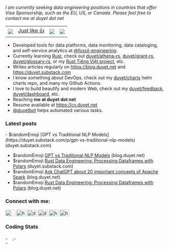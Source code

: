 *I am currently seeking data engineering positions 
in countries that offer Visa Sponsorship, 
such as the EU, US, or Canada. 
Please feel free to contact me at duyet dot net*

<img src="https://duet-pageview.vercel.app/api/pageview?url=https://github.com/duyet" alt="" style="display:none" />

<div align="center">

  <p>
    <table>
      <tr>
        <td>
          <img src="https://komarev.com/ghpvc/?username=duyet" />
        </td>
        <td>
          <a href="https://poll.fizzy.wtf/vote?duyet.vote=yes&redirect=https://github.com/duyet">
            Just like 👍
          </a>
        </td>
        <td>
          <img src="https://poll.fizzy.wtf/show?duyet.vote=yes" />
        </td>
        <td>
          <img src="https://poll.fizzy.wtf/count?duyet.vote=yes" />
        </td>
      </tr>
    </table>
  </p>
  
</div>

- Developed tools for data platforms, data monitoring, data cataloging, and self-service analytics at [@fossil-engineering].
- Currently learning [Rust], check out [duyet/athena-rs], [duyet/grant-rs], [duyet/glossary-rs], or my [Rust Tiếng Việt project], etc.
- Writes articles regularly on https://blog.duyet.net and https://duyet.substack.com
- I know something about DevOps, check out my [duyet/charts] helm charts repo, and many my Github Actions.
- I love to build beautify and modern Web, check out my [duyet/feedback], [duyet/dashboard], etc.
- Reaching **me at duyet dot net**
- Resume available at https://cv.duyet.net
- [@duyetbot] helps automated various tasks.

[@fossil-engineering]: https://github.com/fossil-engineering
[Data Engineering]: https://blog.duyet.net/tag/data-engineer/
[Rust]: https://blog.duyet.net/2021/11/rust-data-engineering.html
[@duyetbot]: https://github.com/duyetbot
[duyet/athena-rs]: https://github.com/duyet/athena-rs
[duyet/glossary-rs]: https://github.com/duyet/glossary-rs
[duyet/grant-rs]: https://github.com/duyet/grant-rs
[Rust Tiếng Việt project]: https://rust-tieng-viet.github.io
[duyet/charts]: https://github.com/duyet/charts
[duyet/feedback]: https://github.com/duyet/feedback
[duyet/dashboard]: https://github.com/duyet/dashboard

### Latest posts

<!-- BLOG-POST-LIST:START -->- $randomEmoji [GPT vs Traditional NLP Models](https://duyet.substack.com/p/gpt-vs-traditional-nlp-models) (duyet.substack.com)
- $randomEmoji [GPT vs Traditional NLP Models](https://blog.duyet.net/2023/04/nlp-vs-gpt.html) (blog.duyet.net)
- $randomEmoji [Rust Data Engineering: Processing Dataframes with Polars](https://duyet.substack.com/p/rust-data-engineering-polars) (duyet.substack.com)
- $randomEmoji [Ask ChatGPT about 20 important concepts of Apache Spark](https://blog.duyet.net/2023/02/ask-chatgpt-spark.html) (blog.duyet.net)
- $randomEmoji [Rust Data Engineering: Processing Dataframes with Polars](https://blog.duyet.net/2023/02/rust-polars.html) (blog.duyet.net)
<!-- BLOG-POST-LIST:END -->

<p align="left">
<h3 align="left">Connect with me:</h3>
<a href="https://t.me/duyet" target="blank"><img align="center" src="https://cdn.jsdelivr.net/npm/simple-icons@6.7.0/icons/telegram.svg" alt="@duyet" height="20" width="30" /></a>
<a href="https://ko-fi.com/duyet" target="blank"><img align="center" src="https://cdn.jsdelivr.net/npm/simple-icons@6.7.0/icons/kofi.svg" alt="https://ko-fi.com/duyet" height="20" width="30" /></a>
<a href="https://twitter.com/_duyet" target="blank"><img align="center" src="https://cdn.jsdelivr.net/npm/simple-icons@6.7.0/icons/twitter.svg" alt="duyetdev" height="20" width="30" /></a>
<a href="https://linkedin.com/in/duyet" target="blank"><img align="center" src="https://cdn.jsdelivr.net/npm/simple-icons@6.7.0/icons/linkedin.svg" alt="duyet" height="20" width="30" /></a>
<a href="https://blog.duyet.net/rss.xml" target="blank"><img align="center" src="https://cdn.jsdelivr.net/npm/simple-icons@6.7.0/icons/rss.svg" alt="https://blog.duyet.net/rss.xml" height="20" width="30" /></a>
<a href="https://unsplash.com/@_duyet" target="blank"><img align="center" src="https://cdn.jsdelivr.net/npm/simple-icons@6.7.0/icons/unsplash.svg" alt="https://unsplash.com/@_duyet" height="20" width="30" /></a>

</p>

### Coding Stats

<div style="display: flex; flex-wrap: wrap">
  <a href="https://github.com/duyet">
  <img style="width: 32%" src="https://wakatime.com/share/@8d67d3f3-1ae6-4b1e-a8a1-32c57b3e05f9/e3bcf43a-620f-416f-b8ac-1f74fa16e4e2.png" />
  <img style="width: 32%" src="https://wakatime.com/share/@8d67d3f3-1ae6-4b1e-a8a1-32c57b3e05f9/5fd68fc4-d79a-432b-8ae0-8c2474b13de0.png" />
  <img style="width: 32%" src="https://github-readme-stats.vercel.app/api?username=duyet&show_icons=true&theme=vue&hide_border=true&custom_title=@duyet" />
  </a>
</div>
